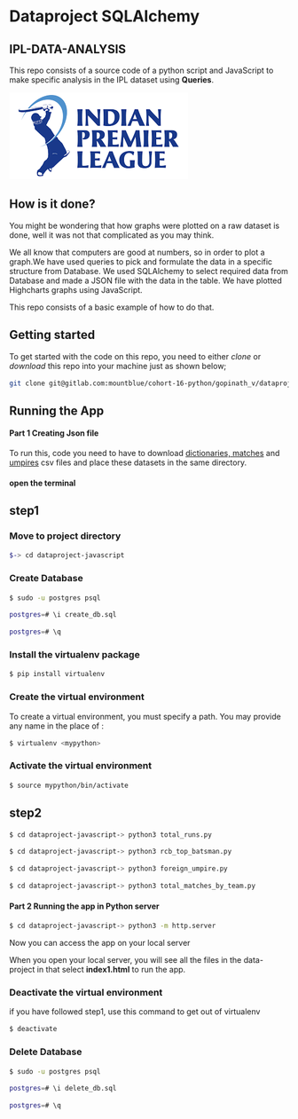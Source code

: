 # Dataproject SQLAlchemy

## IPL-DATA-ANALYSIS

This repo consists of a source code of a python script and JavaScript to make specific analysis in the IPL dataset using **Queries**.

[![IPL](pictures/IPL.png)](https://en.wikipedia.org/wiki/Indian_Premier_League)

## How is it done?

You might be wondering that how graphs were plotted on a raw dataset is done, well it was not that complicated as you may think.

We all know that computers are good at numbers, so in order to plot a graph.We have used queries to pick and formulate
the data in a specific structure from Database.
We used SQLAlchemy to select required data from Database and made a JSON file with the data in the table. We have plotted Highcharts graphs using JavaScript.

This repo consists of a basic example of how to do that.


## Getting started

To get started with the code on this repo, you need to either *clone* or *download* this repo into your machine just as shown below;

```bash
git clone git@gitlab.com:mountblue/cohort-16-python/gopinath_v/dataproject-sqlalchemy.git
```

## Running the App

#### Part 1 Creating Json file

To run this, code you need to have to download [dictionaries, matches](https://www.kaggle.com/manasgarg/ipl/version/5) and [umpires](https://www.kaggle.com/subhodeepchandra/ipl-umpires-by-country) csv files and place these datasets in the same directory. 

#### open the terminal

## step1

### Move to project directory
```bash
$-> cd dataproject-javascript
```

### Create Database
```bash
$ sudo -u postgres psql
```

```bash
postgres=# \i create_db.sql
```

```bash
postgres=# \q
```

### Install the virtualenv package
```bash
$ pip install virtualenv
```
### Create the virtual environment
To create a virtual environment, you must specify a path. You may provide any name in the place of <mypython>:
```bash
$ virtualenv <mypython>
```
  
### Activate the virtual environment
```bash
$ source mypython/bin/activate
```
  
## step2
  
```bash
$ cd dataproject-javascript-> python3 total_runs.py

```

```bash
$ cd dataproject-javascript-> python3 rcb_top_batsman.py

```

```bash
$ cd dataproject-javascript-> python3 foreign_umpire.py

```

```bash
$ cd dataproject-javascript-> python3 total_matches_by_team.py

```


#### Part 2 Running the app in Python server

```bash
$ cd dataproject-javascript-> python3 -m http.server

```
Now you can access the app on your local server

When you open your local server, you will see all the files in the data-project in that select **index1.html** 
to run the app.

### Deactivate the virtual environment
if you have followed step1, use this command to get out of virtualenv
```bash
$ deactivate

```
### Delete Database
```bash
$ sudo -u postgres psql
```

```bash
postgres=# \i delete_db.sql
```

```bash
postgres=# \q
```